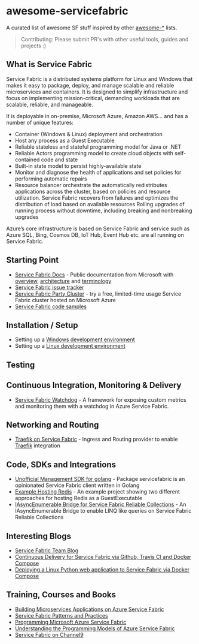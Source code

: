 # awesome-servicefabric
A curated list of awesome SF stuff inspired by other [awesome-*](https://github.com/bayandin/awesome-awesomeness) lists.

> Contributing: Please submit PR's with other useful tools, guides and projects :)

What is Service Fabric
-------------------
Service Fabric is a distributed systems platform for Linux and Windows that makes it easy to package, deploy, and manage scalable and reliable microservices and containers. It is designed to simplify infrastructure and focus on implementing mission-critical, demanding workloads that are scalable, reliable, and manageable.

It is deployable in on-premise, Microsoft Azure, Amazon AWS… and has a number of unique features:
* Container (Windows & Linux) deployment and orchestration
* Host any process as a Guest Executable
* Reliable stateless and stateful programming model for Java or .NET
* Reliable Actors programming model to create cloud objects with self-contained code and state
* Built-in state model to persist highly-available state
* Monitor and diagnose the health of applications and set policies for performing automatic repairs
* Resource balancer orchestrate the automatically redistributes applications across the cluster, based on policies and resource utilization. Service Fabric recovers from failures and optimizes the distribution of load based on available resources Rolling upgrades of running process without downtime, including breaking and nonbreaking upgrades 

Azure’s core infrastructure is based on Service Fabric and service such as Azure SQL, Bing, Cosmos DB, IoT Hub, Event Hub etc. are all running on Service Fabric.

Starting Point
-------------------
* [Service Fabric Docs](https://docs.microsoft.com/en-us/azure/service-fabric/) - Public documentation from Microsoft with [overview](https://docs.microsoft.com/en-us/azure/service-fabric/service-fabric-overview), [architecture](https://docs.microsoft.com/en-us/azure/service-fabric/service-fabric-architecture) and [terminology](https://docs.microsoft.com/en-us/azure/service-fabric/service-fabric-technical-overview)
* [Service Fabric issue tracker](https://github.com/azure/service-fabric-issues/issues)
* [Service Fabric Party Cluster](https://aka.ms/tryservicefabric) - try a free, limited-time usage Service Fabric cluster hosted on Microsoft Azure
* [Service Fabric code samples](https://azure.microsoft.com/en-us/resources/samples/?service=service-fabric)

Installation / Setup
-------------------
* Setting up a [Windows development environment](https://docs.microsoft.com/en-us/azure/service-fabric/service-fabric-get-started)
* Setting up a [Linux development environment](https://docs.microsoft.com/en-us/azure/service-fabric/service-fabric-get-started-linux)

Testing
-------------------

Continuous Integration, Monitoring & Delivery
-------------------
* [Service Fabric Watchdog](https://github.com/peterbryntesson/ServiceFabric.Watchdog) - A framework for exposing custom metrics and monitoring them with a watchdog in Azure Service Fabric. 

Networking and Routing
-------------------
* [Traefik on Service Fabric](https://github.com/jjcollinge/traefik-on-service-fabric/) - Ingress and Routing provider to enable [Traefik](https://traefik.io/) integration

Code, SDKs and Integrations
-------------------
* [Unofficial Management SDK for golang](https://godoc.org/github.com/jjcollinge/servicefabric) - Package servicefabric is an opinionated Service Fabric client written in Golang
* [Example Hosting Redis](https://github.com/lawrencegripper/RedisOnSerivceFabric-Example) - An example project showing two different approaches for hosting Redis as a GuestExecutable
* [IAsyncEnumerable Bridge for Service Fabric Reliable Collections](https://gist.github.com/aelij/987d974c811865029564f1bbeffb6b47) - An IAsyncEnumerable Bridge to enable LINQ like queries on Service Fabric Reliable Collections 

Interesting Blogs
-------------------
* [Service Fabric Team Blog](https://blogs.msdn.microsoft.com/azureservicefabric/)
* [Continuous Delivery for Service Fabric via Github, Travis CI and Docker Compose](https://www.microsoft.com/developerblog/2018/01/18/continuous-delivery-service-fabric-via-github-travis-ci-docker-compose/)
* [Deploying a Linux Python web application to Service Fabric via Docker Compose](https://www.microsoft.com/developerblog/2018/01/09/deploying-a-linux-python-web-application-to-service-fabric-via-docker-compose/)

Training, Courses and Books
-------------------
* [Building Microservices Applications on Azure Service Fabric](https://mva.microsoft.com/en-us/training-courses/building-microservices-applications-on-azure-service-fabric-16747?l=tbuZM46yC_5206218965)
* [Service Fabric Patterns and Practices](https://mva.microsoft.com/en-us/training-courses/azure-service-fabric-patterns-and-practices-16925?l=mudwqISGD_6005167344)
* [Programming Microsoft Azure Service Fabric](https://www.microsoftpressstore.com/store/programming-microsoft-azure-service-fabric-9781509301881)
* [Understanding the Programming Models of Azure Service Fabric](https://www.pluralsight.com/courses/azure-service-fabric-programming-models)
* [Service Fabric on Channel9](https://channel9.msdn.com/Search?term=service%20fabric#pubDate=year&ch9Search&lang-en=en)
